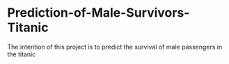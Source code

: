 # Prediction-of-Male-Survivors-Titanic
The intention of this project is to predict the survival of male passengers in the titanic
